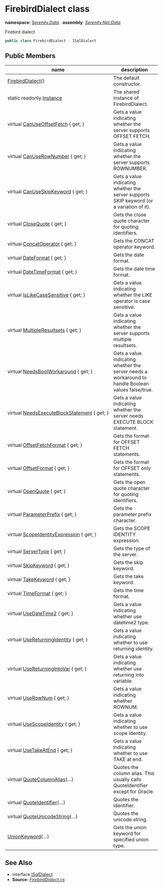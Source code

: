 # FirebirdDialect class
**namespace:** *[Serenity.Data](../README.md#serenity.data-namespace)*   **assembly**: *[Serenity.Net.Data](../README.md)*

Firebird dialect

```csharp
public class FirebirdDialect : ISqlDialect
```

## Public Members

| name | description |
| --- | --- |
| [FirebirdDialect](FirebirdDialect/FirebirdDialect.md)() | The default constructor. |
| static readonly [Instance](FirebirdDialect/Instance.md) | The shared instance of FirebirdDialect. |
| virtual [CanUseOffsetFetch](FirebirdDialect/CanUseOffsetFetch.md) { get; } | Gets a value indicating whether the server supports OFFSET FETCH. |
| virtual [CanUseRowNumber](FirebirdDialect/CanUseRowNumber.md) { get; } | Gets a value indicating whether the server supports ROWNUMBER. |
| virtual [CanUseSkipKeyword](FirebirdDialect/CanUseSkipKeyword.md) { get; } | Gets a value indicating whether the server supports SKIP keyword (or a variation of it). |
| virtual [CloseQuote](FirebirdDialect/CloseQuote.md) { get; } | Gets the close quote character for quoting identifiers. |
| virtual [ConcatOperator](FirebirdDialect/ConcatOperator.md) { get; } | Gets the CONCAT operator keyword. |
| virtual [DateFormat](FirebirdDialect/DateFormat.md) { get; } | Gets the date format. |
| virtual [DateTimeFormat](FirebirdDialect/DateTimeFormat.md) { get; } | Gets the date time format. |
| virtual [IsLikeCaseSensitive](FirebirdDialect/IsLikeCaseSensitive.md) { get; } | Gets a value indicating whether the LIKE operator is case sensitive. |
| virtual [MultipleResultsets](FirebirdDialect/MultipleResultsets.md) { get; } | Gets a value indicating whether the server supports multiple resultsets. |
| virtual [NeedsBoolWorkaround](FirebirdDialect/NeedsBoolWorkaround.md) { get; } | Gets a value indicating whether the server needs a workaround to handle Boolean values false/true. |
| virtual [NeedsExecuteBlockStatement](FirebirdDialect/NeedsExecuteBlockStatement.md) { get; } | Gets a value indicating whether the server needs EXECUTE BLOCK statement. |
| virtual [OffsetFetchFormat](FirebirdDialect/OffsetFetchFormat.md) { get; } | Gets the format for OFFSET FETCH statements. |
| virtual [OffsetFormat](FirebirdDialect/OffsetFormat.md) { get; } | Gets the format for OFFSET only statements. |
| virtual [OpenQuote](FirebirdDialect/OpenQuote.md) { get; } | Gets the open quote character for quoting identifiers. |
| virtual [ParameterPrefix](FirebirdDialect/ParameterPrefix.md) { get; } | Gets the parameter prefix character. |
| virtual [ScopeIdentityExpression](FirebirdDialect/ScopeIdentityExpression.md) { get; } | Gets the SCOPE IDENTITY expression. |
| virtual [ServerType](FirebirdDialect/ServerType.md) { get; } | Gets the type of the server. |
| virtual [SkipKeyword](FirebirdDialect/SkipKeyword.md) { get; } | Gets the skip keyword. |
| virtual [TakeKeyword](FirebirdDialect/TakeKeyword.md) { get; } | Gets the take keyword. |
| virtual [TimeFormat](FirebirdDialect/TimeFormat.md) { get; } | Gets the time format. |
| virtual [UseDateTime2](FirebirdDialect/UseDateTime2.md) { get; } | Gets a value indicating whether use datetime2 type. |
| virtual [UseReturningIdentity](FirebirdDialect/UseReturningIdentity.md) { get; } | Gets a value indicating whether to use returning identity. |
| virtual [UseReturningIntoVar](FirebirdDialect/UseReturningIntoVar.md) { get; } | Gets a value indicating whether use returning into variable. |
| virtual [UseRowNum](FirebirdDialect/UseRowNum.md) { get; } | Gets a value indicating whether ROWNUM. |
| virtual [UseScopeIdentity](FirebirdDialect/UseScopeIdentity.md) { get; } | Gets a value indicating whether to use scope identity. |
| virtual [UseTakeAtEnd](FirebirdDialect/UseTakeAtEnd.md) { get; } | Gets a value indicating whether to use TAKE at end. |
| virtual [QuoteColumnAlias](FirebirdDialect/QuoteColumnAlias.md)(…) | Quotes the column alias. This usually calls QuoteIdentifier except for Oracle. |
| virtual [QuoteIdentifier](FirebirdDialect/QuoteIdentifier.md)(…) | Quotes the identifier. |
| virtual [QuoteUnicodeString](FirebirdDialect/QuoteUnicodeString.md)(…) | Quotes the unicode string. |
| [UnionKeyword](FirebirdDialect/UnionKeyword.md)(…) | Gets the union keyword for specified union type. |

## See Also

* interface [ISqlDialect](ISqlDialect.md)
* **Source:** *[FirebirdDialect.cs](https://github.com/serenity-is/Serenity/blob/master/src/Serenity.Net.Data/Dialects/FirebirdDialect.cs)*